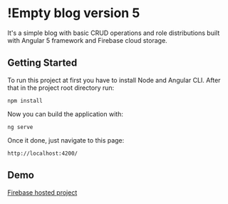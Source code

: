# !Empty blog version 5

It's a simple blog with basic CRUD operations and role distributions built with Angular 5 framework and Firebase cloud storage.

## Getting Started

To run this project at first you have to install Node and Angular CLI. After that in the project root directory run:
```
npm install
```
Now you can build the application with:
```
ng serve
``` 
Once it done, just navigate to this page:

``` 
http://localhost:4200/ 
```

## Demo

[Firebase hosted project](https://ngblog-vin.firebaseapp.com/ "ngblog")

